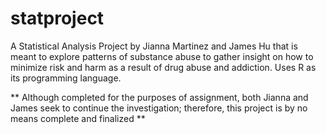 # statproject

A Statistical Analysis Project by Jianna Martinez and James Hu that is meant to explore patterns of substance abuse to gather insight on how to minimize risk and harm as a result of drug abuse and addiction. Uses R as its programming language.

** Although completed for the purposes of assignment, both Jianna and James seek to continue the investigation; therefore, this project is by no means complete and finalized **
